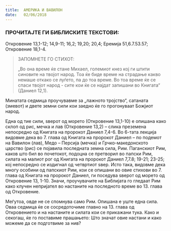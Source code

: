 ```yaml
---
title:  АМЕРИКА И ВАВИЛОН
date:   02/06/2018
---
```


### ПРОЧИТАЈТЕ ГИ БИБЛИСКИТЕ ТЕКСТОВИ:
Откровение 13,1-12; 14,9-11; 16,2; 19,20; 20,4; Еремија 51,6.7.53.57; Откровение 18,1-4.

> <p>ЗАПОМНЕТЕ ГО СТИХОТ:</p>
> „Во она време ќе стане Михаел, големиот кнез кој ги штити синовите на твојот народ. Тоа ќе биде време на страдање какво немаше откако се луѓето, па до тоа време. Во тоа време ќе се спаси твојот народ - сите кои ќе се најдат запишани во Книгата“ (Даниeл 12,1).

Минатата седмица проучувавме за „лажното тројство“, сатаната (змевот) и двете земни сили кои заедно ќе го прогонуваат Божјиот народ.

Една од тие сили, ѕверот од морето (Откровение 13,1-10) е опишана ка­ко склоп од рис, мечка и лав (Откровение 13,2) – слика преземена непосредно од Книгата на пророкот Даниeл 7,4-6. Во 6-тата лекција видов­ме дека во 7. глава од Книгата на пророкот Даниeл – по подемот на Вавилон (лав), Медо – Персија (мечка) и Грчко-македонското царство (рис) се појавила последната земна сила, Рим. Паганскиот Рим, каков што бил во почетокот, подоцна се претворил во папски Рим, силата на малиот рог од Книгата на пророкот Даниeл 7,7.8; 19-21; 23-25; кој непосредно се издигнал од четвртиот ѕвер. Исто така, видовме дека многу особини од папскиот Рим, кои се опишани во овие стихови во 7. глава од Книгата на пророкот Даниeл, ги поседува ѕверот од морето од Откровение 13, 1-10. Значи, проучувачите на Библијата го гледаат Рим како клучен не­пријател во настаните на последното време во 13. глава од Откровение.

Меѓутоа, овде не се спомнува само Рим. Опишана е уште една сила. Оваа седмица ќе се сосредоточиме главно на 13. глава од Откровението и на настаните и силата кои се прикажани тука. Како и секогаш, ќе го поставиме прашањето: Што значат овие настани и како можеме да се подготвиме за нив?
